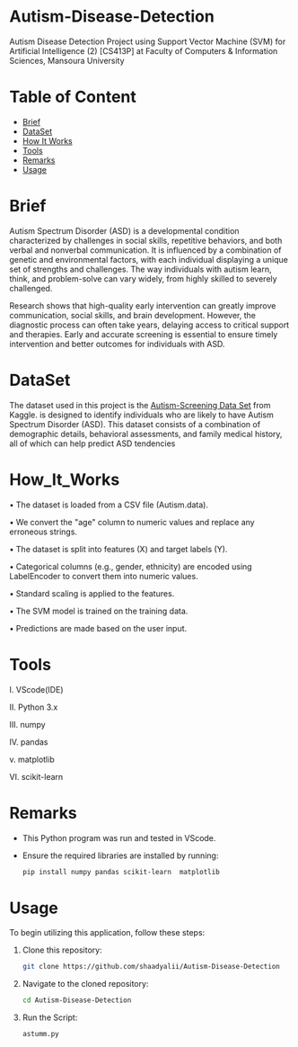# Autism-Disease-Detection
Autism Disease Detection Project using Support Vector Machine (SVM) for Artificial Intelligence (2) [CS413P] at Faculty of Computers &amp; Information Sciences, Mansoura University


# Table of Content

* [Brief](#Brief)
* [DataSet](#DataSet)
* [How It Works](#How_It_Works)
* [Tools](#Tools)
* [Remarks](#Remarks)
* [Usage](#Usage)



# Brief

Autism Spectrum Disorder (ASD) is a developmental condition characterized by challenges in social skills, repetitive behaviors, and both verbal and nonverbal communication. It is influenced by a combination of genetic and environmental factors, with each individual displaying a unique set of strengths and challenges. The way individuals with autism learn, think, and problem-solve can vary widely, from highly skilled to severely challenged.

Research shows that high-quality early intervention can greatly improve communication, social skills, and brain development. However, the diagnostic process can often take years, delaying access to critical support and therapies. Early and accurate screening is essential to ensure timely intervention and better outcomes for individuals with ASD.


# DataSet

The dataset used in this project is the [Autism-Screening Data Set](https://www.kaggle.com/datasets/andrewmvd/autism-screening-on-adults) from Kaggle.  is designed to identify individuals who are likely to have Autism Spectrum Disorder (ASD). This dataset consists of a combination of demographic details, behavioral assessments, and family medical history, all of which can help predict ASD tendencies


# How_It_Works

 • The dataset is loaded from a CSV file (Autism.data).
 
 • We convert the "age" column to numeric values and replace any erroneous strings.
 
 • The dataset is split into features (X) and target labels (Y).

 • Categorical columns (e.g., gender, ethnicity) are encoded using LabelEncoder to convert them into numeric values.
 
 • Standard scaling is applied to the features.
 
 • The SVM model is trained on the training data.
 
 • Predictions are made based on the user input.

 

# Tools

  I.	VScode(IDE)
  
  II.	Python 3.x
  
  III. numpy
  
  IV. pandas 

  v. matplotlib
  
  VI. scikit-learn
  



# Remarks

* This Python program was run and tested in VScode.
  
* Ensure the required libraries are installed by running:
  
  ```bash
  pip install numpy pandas scikit-learn  matplotlib 
# Usage

To begin utilizing this application, follow these steps:

1. Clone this repository:
   
   ```bash
   git clone https://github.com/shaadyalii/Autism-Disease-Detection

2. Navigate to the cloned repository:

   ```bash
   cd Autism-Disease-Detection

3. Run the Script:

   ```bash
   astumm.py

